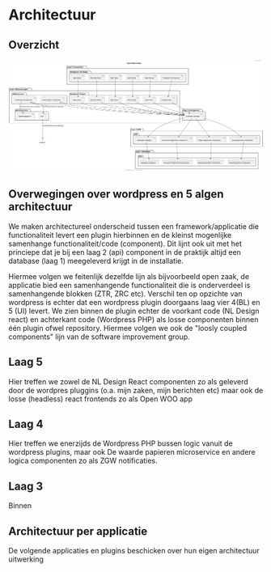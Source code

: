 # Architectuur

## Overzicht
![Overzichtplaat](https://raw.githubusercontent.com/OpenWebconcept/.github/main/docs/architectuur.svg "UML Diagram of Open Webconcept")

## Overwegingen over wordpress en 5 algen architectuur
We maken architectureel onderscheid tussen een framework/applicatie die functionaliteit levert een plugin hierbinnen en de kleinst mogenlijke samenhange functionaliteit/code (component). Dit lijnt ook uit met het princiepe dat je bij een laag 2 (api) component in de praktijk altijd een database (laag 1) meegeleverd krijgt in de installatie.

Hiermee volgen we feitenlijk dezelfde lijn als bijvoorbeeld open zaak, de applicatie bied een samenhangende functionaliteit die is onderverdeel is samenhangende blokken (ZTR, ZRC etc). Verschil ten op opzichte van wordpress is echter dat een wordpress plugin doorgaans laag vier 4(BL) en 5 (UI) levert. We zien binnen de plugin echter de voorkant code (NL Design react) en achterkant code (Wordpress PHP) als losse componenten binnen één plugin ofwel repository. Hiermee volgen we ook de "loosly coupled components" lijn van de software improvement group. 

## Laag 5
Hier treffen we zowel de NL Design React componenten zo als geleverd door de wordpres pluggins (o.a. mijn zaken, mijn berichten etc) maar ook de losse (headless) react frontends zo als Open WOO app 

## Laag 4
Hier treffen we enerzijds de Wordpress PHP bussen logic vanuit de wordpress plugins, maar ook De waarde papieren microservice en andere logica componenten zo als ZGW notificaties.

## Laag 3
Binnen 

## Architectuur per applicatie
De volgende applicaties en plugins beschicken over hun eigen architectuur uitwerking 